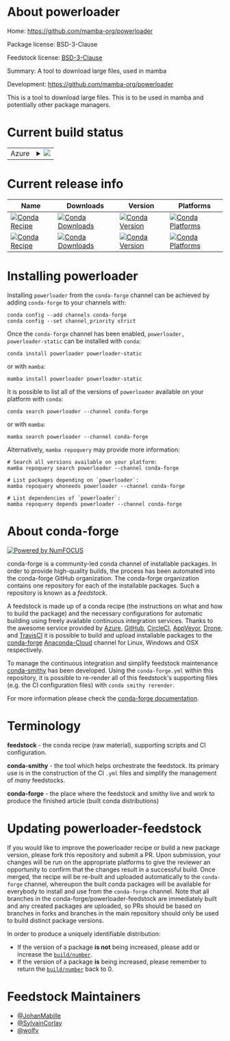 About powerloader
=================

Home: https://github.com/mamba-org/powerloader

Package license: BSD-3-Clause

Feedstock license: [BSD-3-Clause](https://github.com/conda-forge/powerloader-feedstock/blob/main/LICENSE.txt)

Summary: A tool to download large files, used in mamba

Development: https://github.com/mamba-org/powerloader

This is a tool to download large files. This is to be used in mamba and potentially other package managers.

Current build status
====================


<table>
    
  <tr>
    <td>Azure</td>
    <td>
      <details>
        <summary>
          <a href="https://dev.azure.com/conda-forge/feedstock-builds/_build/latest?definitionId=17160&branchName=main">
            <img src="https://dev.azure.com/conda-forge/feedstock-builds/_apis/build/status/powerloader-feedstock?branchName=main">
          </a>
        </summary>
        <table>
          <thead><tr><th>Variant</th><th>Status</th></tr></thead>
          <tbody><tr>
              <td>linux_64_openssl1.1.1</td>
              <td>
                <a href="https://dev.azure.com/conda-forge/feedstock-builds/_build/latest?definitionId=17160&branchName=main">
                  <img src="https://dev.azure.com/conda-forge/feedstock-builds/_apis/build/status/powerloader-feedstock?branchName=main&jobName=linux&configuration=linux%20linux_64_openssl1.1.1" alt="variant">
                </a>
              </td>
            </tr><tr>
              <td>linux_64_openssl3</td>
              <td>
                <a href="https://dev.azure.com/conda-forge/feedstock-builds/_build/latest?definitionId=17160&branchName=main">
                  <img src="https://dev.azure.com/conda-forge/feedstock-builds/_apis/build/status/powerloader-feedstock?branchName=main&jobName=linux&configuration=linux%20linux_64_openssl3" alt="variant">
                </a>
              </td>
            </tr><tr>
              <td>osx_64_openssl1.1.1</td>
              <td>
                <a href="https://dev.azure.com/conda-forge/feedstock-builds/_build/latest?definitionId=17160&branchName=main">
                  <img src="https://dev.azure.com/conda-forge/feedstock-builds/_apis/build/status/powerloader-feedstock?branchName=main&jobName=osx&configuration=osx%20osx_64_openssl1.1.1" alt="variant">
                </a>
              </td>
            </tr><tr>
              <td>osx_64_openssl3</td>
              <td>
                <a href="https://dev.azure.com/conda-forge/feedstock-builds/_build/latest?definitionId=17160&branchName=main">
                  <img src="https://dev.azure.com/conda-forge/feedstock-builds/_apis/build/status/powerloader-feedstock?branchName=main&jobName=osx&configuration=osx%20osx_64_openssl3" alt="variant">
                </a>
              </td>
            </tr><tr>
              <td>win_64_openssl1.1.1</td>
              <td>
                <a href="https://dev.azure.com/conda-forge/feedstock-builds/_build/latest?definitionId=17160&branchName=main">
                  <img src="https://dev.azure.com/conda-forge/feedstock-builds/_apis/build/status/powerloader-feedstock?branchName=main&jobName=win&configuration=win%20win_64_openssl1.1.1" alt="variant">
                </a>
              </td>
            </tr><tr>
              <td>win_64_openssl3</td>
              <td>
                <a href="https://dev.azure.com/conda-forge/feedstock-builds/_build/latest?definitionId=17160&branchName=main">
                  <img src="https://dev.azure.com/conda-forge/feedstock-builds/_apis/build/status/powerloader-feedstock?branchName=main&jobName=win&configuration=win%20win_64_openssl3" alt="variant">
                </a>
              </td>
            </tr>
          </tbody>
        </table>
      </details>
    </td>
  </tr>
</table>

Current release info
====================

| Name | Downloads | Version | Platforms |
| --- | --- | --- | --- |
| [![Conda Recipe](https://img.shields.io/badge/recipe-powerloader-green.svg)](https://anaconda.org/conda-forge/powerloader) | [![Conda Downloads](https://img.shields.io/conda/dn/conda-forge/powerloader.svg)](https://anaconda.org/conda-forge/powerloader) | [![Conda Version](https://img.shields.io/conda/vn/conda-forge/powerloader.svg)](https://anaconda.org/conda-forge/powerloader) | [![Conda Platforms](https://img.shields.io/conda/pn/conda-forge/powerloader.svg)](https://anaconda.org/conda-forge/powerloader) |
| [![Conda Recipe](https://img.shields.io/badge/recipe-powerloader--static-green.svg)](https://anaconda.org/conda-forge/powerloader-static) | [![Conda Downloads](https://img.shields.io/conda/dn/conda-forge/powerloader-static.svg)](https://anaconda.org/conda-forge/powerloader-static) | [![Conda Version](https://img.shields.io/conda/vn/conda-forge/powerloader-static.svg)](https://anaconda.org/conda-forge/powerloader-static) | [![Conda Platforms](https://img.shields.io/conda/pn/conda-forge/powerloader-static.svg)](https://anaconda.org/conda-forge/powerloader-static) |

Installing powerloader
======================

Installing `powerloader` from the `conda-forge` channel can be achieved by adding `conda-forge` to your channels with:

```
conda config --add channels conda-forge
conda config --set channel_priority strict
```

Once the `conda-forge` channel has been enabled, `powerloader, powerloader-static` can be installed with `conda`:

```
conda install powerloader powerloader-static
```

or with `mamba`:

```
mamba install powerloader powerloader-static
```

It is possible to list all of the versions of `powerloader` available on your platform with `conda`:

```
conda search powerloader --channel conda-forge
```

or with `mamba`:

```
mamba search powerloader --channel conda-forge
```

Alternatively, `mamba repoquery` may provide more information:

```
# Search all versions available on your platform:
mamba repoquery search powerloader --channel conda-forge

# List packages depending on `powerloader`:
mamba repoquery whoneeds powerloader --channel conda-forge

# List dependencies of `powerloader`:
mamba repoquery depends powerloader --channel conda-forge
```


About conda-forge
=================

[![Powered by
NumFOCUS](https://img.shields.io/badge/powered%20by-NumFOCUS-orange.svg?style=flat&colorA=E1523D&colorB=007D8A)](https://numfocus.org)

conda-forge is a community-led conda channel of installable packages.
In order to provide high-quality builds, the process has been automated into the
conda-forge GitHub organization. The conda-forge organization contains one repository
for each of the installable packages. Such a repository is known as a *feedstock*.

A feedstock is made up of a conda recipe (the instructions on what and how to build
the package) and the necessary configurations for automatic building using freely
available continuous integration services. Thanks to the awesome service provided by
[Azure](https://azure.microsoft.com/en-us/services/devops/), [GitHub](https://github.com/),
[CircleCI](https://circleci.com/), [AppVeyor](https://www.appveyor.com/),
[Drone](https://cloud.drone.io/welcome), and [TravisCI](https://travis-ci.com/)
it is possible to build and upload installable packages to the
[conda-forge](https://anaconda.org/conda-forge) [Anaconda-Cloud](https://anaconda.org/)
channel for Linux, Windows and OSX respectively.

To manage the continuous integration and simplify feedstock maintenance
[conda-smithy](https://github.com/conda-forge/conda-smithy) has been developed.
Using the ``conda-forge.yml`` within this repository, it is possible to re-render all of
this feedstock's supporting files (e.g. the CI configuration files) with ``conda smithy rerender``.

For more information please check the [conda-forge documentation](https://conda-forge.org/docs/).

Terminology
===========

**feedstock** - the conda recipe (raw material), supporting scripts and CI configuration.

**conda-smithy** - the tool which helps orchestrate the feedstock.
                   Its primary use is in the construction of the CI ``.yml`` files
                   and simplify the management of *many* feedstocks.

**conda-forge** - the place where the feedstock and smithy live and work to
                  produce the finished article (built conda distributions)


Updating powerloader-feedstock
==============================

If you would like to improve the powerloader recipe or build a new
package version, please fork this repository and submit a PR. Upon submission,
your changes will be run on the appropriate platforms to give the reviewer an
opportunity to confirm that the changes result in a successful build. Once
merged, the recipe will be re-built and uploaded automatically to the
`conda-forge` channel, whereupon the built conda packages will be available for
everybody to install and use from the `conda-forge` channel.
Note that all branches in the conda-forge/powerloader-feedstock are
immediately built and any created packages are uploaded, so PRs should be based
on branches in forks and branches in the main repository should only be used to
build distinct package versions.

In order to produce a uniquely identifiable distribution:
 * If the version of a package **is not** being increased, please add or increase
   the [``build/number``](https://docs.conda.io/projects/conda-build/en/latest/resources/define-metadata.html#build-number-and-string).
 * If the version of a package **is** being increased, please remember to return
   the [``build/number``](https://docs.conda.io/projects/conda-build/en/latest/resources/define-metadata.html#build-number-and-string)
   back to 0.

Feedstock Maintainers
=====================

* [@JohanMabille](https://github.com/JohanMabille/)
* [@SylvainCorlay](https://github.com/SylvainCorlay/)
* [@wolfv](https://github.com/wolfv/)


